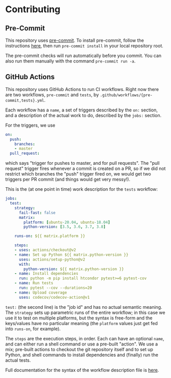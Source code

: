 # Contributing

## Pre-Commit

This repository uses [pre-commit](https://pre-commit.com/).
To install pre-commit,
follow the instructions [here](https://pre-commit.com/#installation),
then run `pre-commit install` in your local repository root.

The pre-commit checks will run automatically before you commit.
You can also run them manually with the command `pre-commit run -a`.


## GitHub Actions

This repository uses GitHub Actions to run CI workflows.
Right now there are two workflows, `pre-commit` and `tests`,
by `.github/workflows/{pre-commit,tests}.yml`.

Each workflow has a `name`,
a set of triggers described by the `on:` section,
and a description of the actual work to do, described by the `jobs:` section.

For the triggers, we use
```yaml
on:
  push:
    branches:
    - master
  pull_request:
```
which says "trigger for pushes to master, and for pull requests".
The "pull request" trigger fires whenever a commit is created on a PR, so
if we did not restrict which branches the "push" trigger fired on,
we would get two triggers per PR commit (and things would get very messy!).

This is the (at one point in time) work description for the `tests` workflow:
```yaml
jobs:
  test:
    strategy:
      fail-fast: false
      matrix:
        platform: [ubuntu-20.04, ubuntu-18.04]
        python-version: [3.5, 3.6, 3.7, 3.8]

    runs-on: ${{ matrix.platform }}

    steps:
    - uses: actions/checkout@v2
    - name: Set up Python ${{ matrix.python-version }}
      uses: actions/setup-python@v2
      with:
        python-version: ${{ matrix.python-version }}
    - name: Install dependencies
      run: python -m pip install htcondor pytest>=6 pytest-cov
    - name: Run tests
      run: pytest --cov --durations=20
    - name: Upload coverage
      uses: codecov/codecov-action@v1

```

`test:` (the second line) is the "job id" and has no actual semantic meaning.
The `strategy` sets up parametric runs of the entire workflow; in this case
we use it to test on multiple platforms, but the syntax is free-form and the
keys/values have no particular meaning (the `platform` values just get fed
into `runs-on`, for example).

The `steps` are the execution steps, in order. Each can have an optional `name`,
and can either run a shell command or use a pre-built "action".
We use a mix; pre-built actions to checkout the git repository itself
and to set up Python, and shell commands to install dependencies and (finally)
run the actual tests.

Full documentation for the syntax of the workflow description file is
[here](https://docs.github.com/en/actions/reference/workflow-syntax-for-github-actions).
